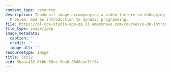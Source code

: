 ```yaml
---
content_type: resource
description: Thumbnail image accompanying a video lecture on debugging, the Knapsack
  Problem, and an introduction to dynamic programming.
file: https://ol-ocw-studio-app-qa.s3.amazonaws.com/courses/6-00-introduction-to-computer-science-and-programming-fall-2008/5baac4328fbb68ce9ba88608eae7ff84_lec12.jpg
file_type: image/jpeg
image_metadata:
  caption: ''
  credit: ''
  image-alt: ''
resourcetype: Image
title: lec12
uid: 5baac432-8fbb-68ce-9ba8-8608eae7ff84
---
```

